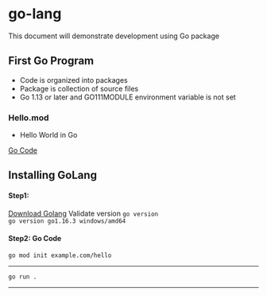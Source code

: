 # go-lang
This document will demonstrate development using Go package 

## First Go Program 
- Code is organized into packages
- Package is collection of source files 
- Go 1.13 or later and GO111MODULE environment variable is not set

### Hello.mod 
- Hello World in Go 

[Go Code](https://golang.org/doc/code) 


## Installing GoLang 

#### Step1: 
[Download Golang](https://golang.org/doc/install?download=go1.16.3.windows-amd64.msi)
Validate version `go version`
<br />
`go version go1.16.3 windows/amd64`

#### Step2: Go Code
`go mod init example.com/hello`
____________________________________
`go run .`
____________________________________
